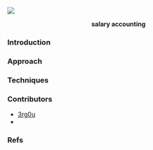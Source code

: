 [![](https://readme-typing-svg.herokuapp.com?font=Fira+Code&duration=3000&pause=1000&color=93F0F7&center=true&width=720&lines=php+laravel+implementation;salary+accounting)](https://git.io/typing-svg)

<p align="center"><b>salary accounting</b></p>

### Introduction

### Approach

### Techniques

### Contributors

-   [3rg0u](https://www.github.com/3rg0u)
-

### Refs
